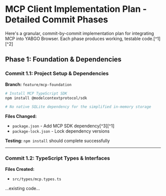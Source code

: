 # MCP Client Implementation Plan - Detailed Commit Phases

Here's a granular, commit-by-commit implementation plan for integrating MCP into YABGO Browser. Each phase produces working, testable code.[^1][^2]

## Phase 1: Foundation & Dependencies

### Commit 1.1: Project Setup & Dependencies

**Branch:** `feature/mcp-foundation`

```bash
# Install MCP TypeScript SDK
npm install @modelcontextprotocol/sdk

# No native SQLite dependency for the simplified in-memory storage
```

**Files Changed:**

- `package.json` - Add MCP SDK dependency[^3][^1]
- `package-lock.json` - Lock dependency versions

**Testing:** `npm install` should complete successfully

***

### Commit 1.2: TypeScript Types & Interfaces

**Files Created:**

- `src/types/mcp.types.ts`

...existing code...

